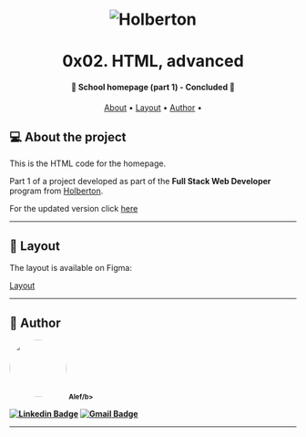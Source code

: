 <h1 align="center">
    <img alt="Holberton" title="#Holberton" src="https://www.holbertonschool.com/holberton-logo.png"  />
</h1>
<h1 align="center"> 0x02. HTML, advanced </h1>
<h4 align="center"> 
	🚧  School homepage (part 1) - Concluded 🚧
</h4>

<p align="center">
 <a href="#-about-the-project">About</a> •
 <a href="#-layout">Layout</a> • 
 <a href="#-author">Author</a> • 
</p>


## 💻 About the project

This is the HTML code for the homepage.

Part 1 of a project developed as part of the **Full Stack Web Developer** program from [Holberton](https://www.holbertonschool.com/).

For the updated version click [here](https://github.com/Criptograma-1/hex-web-development/edit/main/0x03-css_advanced/)

---

## 🎨 Layout

The layout is available on Figma:

[Layout](https://www.figma.com/file/9LGP52ql6NsyGJRMt0Eila/Homepage)

---


## 🦸 Author

 <img style="border-radius: 50%;" src="https://avatars.githubusercontent.com/u/81261737?v=4" width="100px;" alt=""/>
 <sub><b>Alef/b></sub>
 <br />

 [![Linkedin Badge]()](https://www.linkedin.com/) 
[![Gmail Badge]()](mailto:fullstackwd@gmail.com)

---
